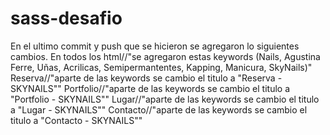 # sass-desafio
En el ultimo commit y push que se hicieron se agregaron lo siguientes cambios.
En todos los html//"se agregaron estas keywords (Nails, Agustina Ferre, Uñas, Acrilicas, Semipermantentes, Kapping, Manicura, SkyNails)"
Reserva//"aparte de las keywords se cambio el titulo a "Reserva - SKYNAILS""
Portfolio//"aparte de las keywords se cambio el titulo a "Portfolio - SKYNAILS""
Lugar//"aparte de las keywords se cambio el titulo a "Lugar - SKYNAILS""
Contacto//"aparte de las keywords se cambio el titulo a "Contacto - SKYNAILS""
